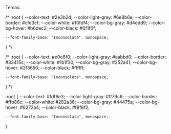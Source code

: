 Temas:

/\* :root {
--color-text: #2e3b2d;
--color-light-gray: #6e8b6e;
--color-border: #cfe3cf;
--color-white: #f0fdf4;
--color-bg-gray: #d4edd9;
--color-bg-hover: #b6dec2;
--color-black: #0f1f0f;

    --font-family-base: "Inconsolata", monospace;

} \*/

/\* :root {
--color-text: #e0e6f0;
--color-light-gray: #aabbd0;
--color-border: #33415c;
--color-white: #1b1f30;
--color-bg-gray: #252a41;
--color-bg-hover: #2f3650;
--color-black: #ffffff;

    --font-family-base: "Inconsolata", monospace;

} \*/

:root {
--color-text: #fdf6e3;
--color-light-gray: #ff79c6;
--color-border: #ffb86c;
--color-white: #282a36;
--color-bg-gray: #44475a;
--color-bg-hover: #6272a4;
--color-black: #f8f8f2;

    --font-family-base: "Inconsolata", monospace;

}
